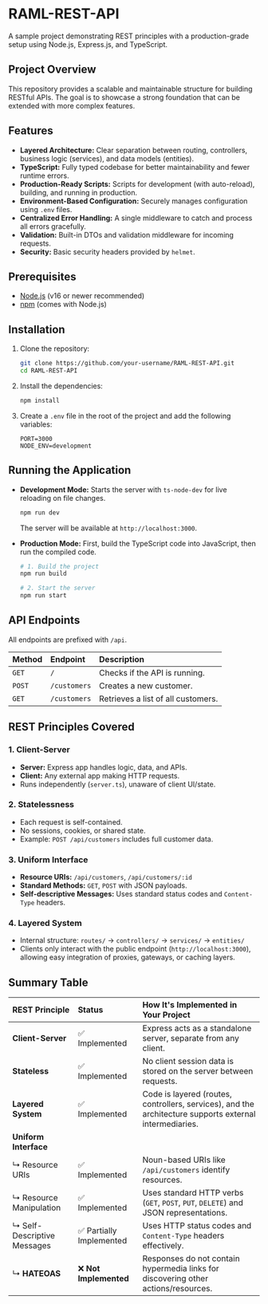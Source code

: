# RAML-REST-API

A sample project demonstrating REST principles with a production-grade setup using Node.js, Express.js, and TypeScript.

## Project Overview

This repository provides a scalable and maintainable structure for building RESTful APIs. The goal is to showcase a strong foundation that can be extended with more complex features.

## Features

- **Layered Architecture:** Clear separation between routing, controllers, business logic (services), and data models (entities).
- **TypeScript:** Fully typed codebase for better maintainability and fewer runtime errors.
- **Production-Ready Scripts:** Scripts for development (with auto-reload), building, and running in production.
- **Environment-Based Configuration:** Securely manages configuration using `.env` files.
- **Centralized Error Handling:** A single middleware to catch and process all errors gracefully.
- **Validation:** Built-in DTOs and validation middleware for incoming requests.
- **Security:** Basic security headers provided by `helmet`.

## Prerequisites

- [Node.js](https://nodejs.org/) (v16 or newer recommended)
- [npm](https://www.npmjs.com/) (comes with Node.js)

## Installation

1. Clone the repository:

    ```bash
    git clone https://github.com/your-username/RAML-REST-API.git
    cd RAML-REST-API
    ```

2. Install the dependencies:

    ```bash
    npm install
    ```

3. Create a `.env` file in the root of the project and add the following variables:

    ```env
    PORT=3000
    NODE_ENV=development
    ```

## Running the Application

- **Development Mode:**
    Starts the server with `ts-node-dev` for live reloading on file changes.

    ```bash
    npm run dev
    ```

    The server will be available at `http://localhost:3000`.

- **Production Mode:**
    First, build the TypeScript code into JavaScript, then run the compiled code.

    ```bash
    # 1. Build the project
    npm run build

    # 2. Start the server
    npm run start
    ```

## API Endpoints

All endpoints are prefixed with `/api`.

| Method | Endpoint | Description |
| :--- | :--- | :--- |
| `GET` | `/` | Checks if the API is running. |
| `POST` | `/customers` | Creates a new customer. |
| `GET` | `/customers` | Retrieves a list of all customers. |

## REST Principles Covered

### 1. Client-Server

- **Server:** Express app handles logic, data, and APIs.
- **Client:** Any external app making HTTP requests.
- Runs independently (`server.ts`), unaware of client UI/state.

### 2. Statelessness

- Each request is self-contained.
- No sessions, cookies, or shared state.
- Example: `POST /api/customers` includes full customer data.

### 3. Uniform Interface

- **Resource URIs:** `/api/customers`, `/api/customers/:id`
- **Standard Methods:** `GET`, `POST` with JSON payloads.
- **Self-descriptive Messages:** Uses standard status codes and `Content-Type` headers.

### 4. Layered System

- Internal structure: `routes/` → `controllers/` → `services/` → `entities/`
- Clients only interact with the public endpoint (`http://localhost:3000`), allowing easy integration of proxies, gateways, or caching layers.

## Summary Table

| REST Principle | Status | How It's Implemented in Your Project |
| :--- | :--- | :--- |
| **Client-Server** | ✅ Implemented | Express acts as a standalone server, separate from any client. |
| **Stateless** | ✅ Implemented | No client session data is stored on the server between requests. |
| **Layered System** | ✅ Implemented | Code is layered (routes, controllers, services), and the architecture supports external intermediaries. |
| **Uniform Interface** | | |
| ↳ Resource URIs | ✅ Implemented | Noun-based URIs like `/api/customers` identify resources. |
| ↳ Resource Manipulation | ✅ Implemented | Uses standard HTTP verbs (`GET`, `POST`, `PUT`, `DELETE`) and JSON representations. |
| ↳ Self-Descriptive Messages| ✅ Partially Implemented | Uses HTTP status codes and `Content-Type` headers effectively. |
| ↳ **HATEOAS** | ❌ **Not Implemented** | Responses do not contain hypermedia links for discovering other actions/resources. |

